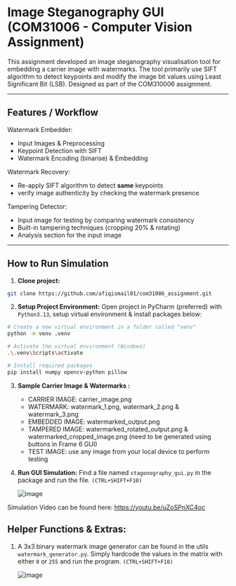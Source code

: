 # Image Steganography GUI (COM31006 - Computer Vision Assignment)

This assignment developed an image steganography visualisation tool for embedding a carrier image with watermarks. The tool primarily use SIFT algorithm to detect keypoints and modify the image bit values using Least Significant Bit (LSB). 
Designed as part of the COM310006 assignment.

---

## Features / Workflow

Watermark Embedder:
- Input Images & Preprocessing
- Keypoint Detection with SIFT
- Watermark Encoding (binarise) & Embedding

Watermark Recovery:
- Re-apply SIFT algorithm to detect **same** keypoints
- verify image authenticity by checking the watermark presence
  
Tampering Detector:
- Input image for testing by comparing watermark consistency
- Built-in tampering techniques (cropping 20% & rotating)
- Analysis section for the input image
---

## How to Run Simulation

1. **Clone project:**

```bash
git clone https://github.com/afiqismail01/com31006_assignment.git
```
2. **Setup Project Environment:**
Open project in PyCharm (preferred) with `Python3.13`, setup virtual environment & install packages below:

  ```bash
  # Create a new virtual environment in a folder called "venv"
  python -m venv .venv
  
  # Activate the virtual environment (Windows)
  .\.venv\Scripts\activate
  
  # Install required packages
  pip install numpy opencv-python pillow
  ```

3. **Sample Carrier Image & Watermarks :**
    - CARRIER IMAGE: carrier_image.png
    - WATERMARK: watermark_1.png, watermark_2.png & watermark_3.png
    - EMBEDDED IMAGE: watermarked_output.png
    - TAMPERED IMAGE: watermarked_rotated_output.png & watermarked_cropped_image.png (need to be generated using buttons in Frame 6 GUI)
    - TEST IMAGE: use any image from your local device to perform testing
4. **Run GUI Simulation:**
Find a file named `stagenography_gui.py` in the package and run the file. `(CTRL+SHIFT+F10)`

    ![image](https://github.com/user-attachments/assets/19c6388c-43fe-48e2-9a8a-a286944af6df)

Simulation Video can be found here: https://youtu.be/uZoSPnXC4oc

## Helper Functions & Extras:

1. A 3x3 binary watermark image generator can be found in the utils  `watermark_generator.py`. Simply hardcode the values in the matrix with either `0` or `255`  and run the program. `(CTRL+SHIFT+F10)`
    
    ![image](https://github.com/user-attachments/assets/6bea3ac4-b11a-4553-a944-b3302aae350c)

